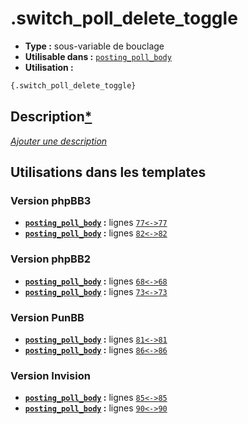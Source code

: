 # .switch_poll_delete_toggle
* __Type :__ sous-variable de bouclage
* __Utilisable dans :__ [`posting_poll_body`](../tpl/posting_poll_body.md#readme)
* __Utilisation :__

```html
{.switch_poll_delete_toggle}
```

## Description[*](https://fa-tvars.appspot.com/var/.switch_poll_delete_toggle)
[*Ajouter une description*](https://fa-tvars.appspot.com/var/.switch_poll_delete_toggle)

## Utilisations dans les templates

### Version phpBB3
* __[`posting_poll_body`](../tpl/posting_poll_body.md#readme) :__ lignes [`77`](../src/prosilver/posting_poll_body.tpl#L77)[`<->`](../src/prosilver/posting_poll_body.tpl#L77-L77)[`77`](../src/prosilver/posting_poll_body.tpl#L77)
* __[`posting_poll_body`](../tpl/posting_poll_body.md#readme) :__ lignes [`82`](../src/prosilver/posting_poll_body.tpl#L82)[`<->`](../src/prosilver/posting_poll_body.tpl#L82-L82)[`82`](../src/prosilver/posting_poll_body.tpl#L82)

### Version phpBB2
* __[`posting_poll_body`](../tpl/posting_poll_body.md#readme) :__ lignes [`68`](../src/subsilver/posting_poll_body.tpl#L68)[`<->`](../src/subsilver/posting_poll_body.tpl#L68-L68)[`68`](../src/subsilver/posting_poll_body.tpl#L68)
* __[`posting_poll_body`](../tpl/posting_poll_body.md#readme) :__ lignes [`73`](../src/subsilver/posting_poll_body.tpl#L73)[`<->`](../src/subsilver/posting_poll_body.tpl#L73-L73)[`73`](../src/subsilver/posting_poll_body.tpl#L73)

### Version PunBB
* __[`posting_poll_body`](../tpl/posting_poll_body.md#readme) :__ lignes [`81`](../src/punbb/posting_poll_body.tpl#L81)[`<->`](../src/punbb/posting_poll_body.tpl#L81-L81)[`81`](../src/punbb/posting_poll_body.tpl#L81)
* __[`posting_poll_body`](../tpl/posting_poll_body.md#readme) :__ lignes [`86`](../src/punbb/posting_poll_body.tpl#L86)[`<->`](../src/punbb/posting_poll_body.tpl#L86-L86)[`86`](../src/punbb/posting_poll_body.tpl#L86)

### Version Invision
* __[`posting_poll_body`](../tpl/posting_poll_body.md#readme) :__ lignes [`85`](../src/invision/posting_poll_body.tpl#L85)[`<->`](../src/invision/posting_poll_body.tpl#L85-L85)[`85`](../src/invision/posting_poll_body.tpl#L85)
* __[`posting_poll_body`](../tpl/posting_poll_body.md#readme) :__ lignes [`90`](../src/invision/posting_poll_body.tpl#L90)[`<->`](../src/invision/posting_poll_body.tpl#L90-L90)[`90`](../src/invision/posting_poll_body.tpl#L90)

